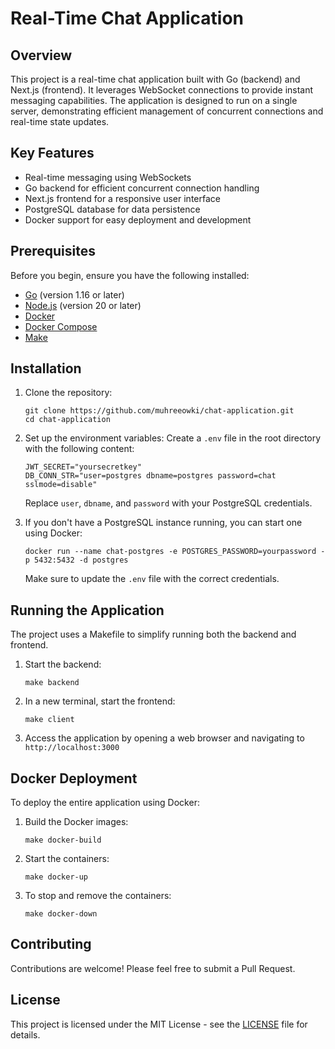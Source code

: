 # Real-Time Chat Application

## Overview

This project is a real-time chat application built with Go (backend) and Next.js (frontend). It leverages WebSocket connections to provide instant messaging capabilities. The application is designed to run on a single server, demonstrating efficient management of concurrent connections and real-time state updates.

## Key Features

- Real-time messaging using WebSockets
- Go backend for efficient concurrent connection handling
- Next.js frontend for a responsive user interface
- PostgreSQL database for data persistence
- Docker support for easy deployment and development

## Prerequisites

Before you begin, ensure you have the following installed:

- [Go](https://golang.org/doc/install) (version 1.16 or later)
- [Node.js](https://nodejs.org/en/download/) (version 20 or later)
- [Docker](https://docs.docker.com/get-docker/)
- [Docker Compose](https://docs.docker.com/compose/install/)
- [Make](https://www.gnu.org/software/make/)

## Installation

1. Clone the repository:

   ```
   git clone https://github.com/muhreeowki/chat-application.git
   cd chat-application
   ```

2. Set up the environment variables:
   Create a `.env` file in the root directory with the following content:

   ```
   JWT_SECRET="yoursecretkey"
   DB_CONN_STR="user=postgres dbname=postgres password=chat sslmode=disable"
   ```

   Replace `user`, `dbname`, and `password` with your PostgreSQL credentials.

3. If you don't have a PostgreSQL instance running, you can start one using Docker:
   ```
   docker run --name chat-postgres -e POSTGRES_PASSWORD=yourpassword -p 5432:5432 -d postgres
   ```
   Make sure to update the `.env` file with the correct credentials.

## Running the Application

The project uses a Makefile to simplify running both the backend and frontend.

1. Start the backend:

   ```
   make backend
   ```

2. In a new terminal, start the frontend:

   ```
   make client
   ```

3. Access the application by opening a web browser and navigating to `http://localhost:3000`

## Docker Deployment

To deploy the entire application using Docker:

1. Build the Docker images:

   ```
   make docker-build
   ```

2. Start the containers:

   ```
   make docker-up
   ```

3. To stop and remove the containers:
   ```
   make docker-down
   ```

## Contributing

Contributions are welcome! Please feel free to submit a Pull Request.

## License

This project is licensed under the MIT License - see the [LICENSE](LICENSE) file for details.
